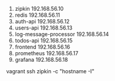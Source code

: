 1. zipkin 192.168.56.10
2. redis 192.168.56.11
3. auth-api 192.168.56.12
4. users-api 192.168.56.13
5. log-message-processor 192.168.56.14
6. todos-api 192.168.56.15
7. frontend 192.168.56.16
8. prometheus 192.168.56.17
9. grafana 192.168.56.18


vagrant ssh zipkin -c "hostname -I"